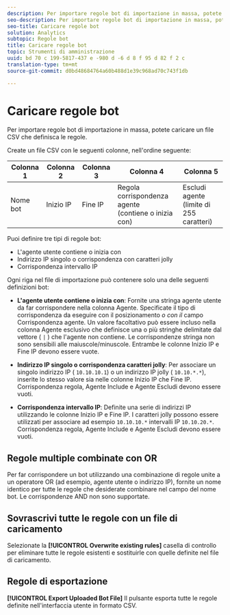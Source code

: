 ```yaml
---
description: Per importare regole bot di importazione in massa, potete caricare un file CSV che definisca le regole.
seo-description: Per importare regole bot di importazione in massa, potete caricare un file CSV che definisca le regole.
seo-title: Caricare regole bot
solution: Analytics
subtopic: Regole bot
title: Caricare regole bot
topic: Strumenti di amministrazione
uuid: bd 70 c 199-5817-437 e -980 d -6 d 8 f 95 d 82 f 2 c
translation-type: tm+mt
source-git-commit: d0bd48684764a60b488d1e39c968ad70c743f1db

---
```



# Caricare regole bot

Per importare regole bot di importazione in massa, potete caricare un file CSV che definisca le regole.

Create un file CSV con le seguenti colonne, nell'ordine seguente:

| Colonna 1 | Colonna 2 | Colonna 3 | Colonna 4 | Colonna 5 |
|--- |--- |---|---|---|
| Nome bot | Inizio IP | Fine IP | Regola corrispondenza agente<br>(contiene o inizia con)</br> | Escludi agente<br>(limite di 255 caratteri)</br> |

Puoi definire tre tipi di regole bot:

* L'agente utente contiene o inizia con
* Indirizzo IP singolo o corrispondenza con caratteri jolly
* Corrispondenza intervallo IP

Ogni riga nel file di importazione può contenere solo una delle seguenti definizioni bot:

* **L'agente utente contiene o inizia con**: Fornite una stringa agente utente da far corrispondere nella colonna Agente. Specificate il tipo di corrispondenza da eseguire con il posizionamento *o* *con il* campo Corrispondenza agente. Un valore facoltativo può essere incluso nella colonna Agente esclusivo che definisce una o più stringhe delimitate dal vettore ( `|` ) che l'agente non contiene. Le corrispondenze stringa non sono sensibili alle maiuscole/minuscole. Entrambe le colonne Inizio IP e Fine IP devono essere vuote.

* **Indirizzo IP singolo o corrispondenza caratteri jolly**: Per associare un singolo indirizzo IP ( `10.10.10.1`) o un indirizzo IP jolly ( `10.10.*.*`), inserite lo stesso valore sia nelle colonne Inizio IP che Fine IP. Corrispondenza regola, Agente Include e Agente Escludi devono essere vuoti.

* **Corrispondenza intervallo IP**: Definite una serie di indirizzi IP utilizzando le colonne Inizio IP e Fine IP. I caratteri jolly possono essere utilizzati per associare ad esempio `10.10.10.*` intervalli IP `10.10.20.*`. Corrispondenza regola, Agente Include e Agente Escludi devono essere vuoti.

## Regole multiple combinate con OR

Per far corrispondere un bot utilizzando una combinazione di regole unite a un operatore OR (ad esempio, agente utente o indirizzo IP), fornite un nome identico per tutte le regole che desiderate combinare nel campo del nome bot. Le corrispondenze AND non sono supportate.

## Sovrascrivi tutte le regole con un file di caricamento

Selezionate la **[!UICONTROL Overwrite existing rules]** casella di controllo per eliminare tutte le regole esistenti e sostituirle con quelle definite nel file di caricamento.

## Regole di esportazione

**[!UICONTROL Export Uploaded Bot File]** Il pulsante esporta tutte le regole definite nell'interfaccia utente in formato CSV.
